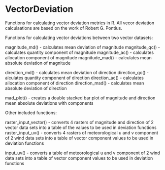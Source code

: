 # VectorDeviation
Functions for calculating vector deviation metrics in R.
All vecor deviation calculaations are based on the work of Robert G. Pontius. 


Functions for calculating vector deviations between two vector datasets:

magnitude_md() - calculates mean deviation of magnitude 
magnitude_qc() - calculates quantity component of magnitude
magnitude_ac() - calculates allocation component of magnitude
magnitude_mad() - calculates mean absolute deviation of magnitude

direction_md() - calculates mean deviation of direction
direction_qc() - alculates quantity component of direction
direction_ac() - calculates allocation component of direction
direction_mad() - calculates mean absolute deviation of direction

mad_plot() - creates a double stacked bar plot of magnitude and direction mean absolute deviations with components

Other included functions:

raster_input_vector() - converts 4 rasters of magnitude and direction of 2 vector data sets into a table of the values to be used in deviation functions
raster_input_uv() - converts 4 rasters of meteorological u and v component of 2 wind data sets into a table of vector component values to be used in deviation functions

input_uv() - converts a table of meteorological u and v component of 2 wind data sets into a table of vector component values to be used in deviation functions
